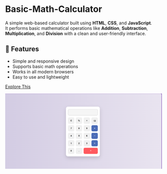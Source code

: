# Basic-Math-Calculator

A simple web-based calculator built using **HTML**, **CSS**, and **JavaScript**.  
It performs basic mathematical operations like **Addition**, **Subtraction**, **Multiplication**, and **Division** with a clean and user-friendly interface.

## 🚀 Features

- Simple and responsive design  
- Supports basic math operations  
- Works in all modern browsers  
- Easy to use and lightweight

  
<a href = "https://aks3591.github.io/Basic-Math-Calculator/">Explore This </a>

<img src = "https://github.com/aks3591/Basic-Math-Calculator/blob/main/screenshot.png">
